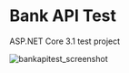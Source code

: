 # Bank API Test
ASP.NET Core 3.1 test project 

![bankapitest_screenshot](https://github.com/user-attachments/assets/048e18a3-4fc1-4ec2-8a81-dab33d5c344c)
